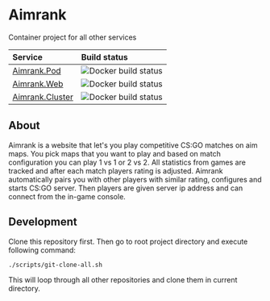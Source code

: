 # Aimrank

Container project for all other services

| Service | Build status |
| :------ | :---------- |
| [Aimrank.Pod](https://github.com/Aimrank/Aimrank.Pod) | ![Docker build status](https://github.com/Aimrank/Aimrank.Pod/workflows/Build/badge.svg) |
| [Aimrank.Web](https://github.com/Aimrank/Aimrank.Web) | ![Docker build status](https://github.com/Aimrank/Aimrank.Web/workflows/Build/badge.svg) |
| [Aimrank.Cluster](https://github.com/Aimrank/Aimrank.Cluster) | ![Docker build status](https://github.com/Aimrank/Aimrank.Cluster/workflows/Build/badge.svg) |

## About

Aimrank is a website that let's you play competitive CS:GO matches on aim maps. You pick maps that you want to play and based on match configuration you can play 1 vs 1 or 2 vs 2. All statistics from games are tracked and after each match players rating is adjusted. Aimrank automatically pairs you with other players with similar rating, configures and starts CS:GO server. Then players are given server ip address and can connect from the in-game console.

## Development

Clone this repository first. Then go to root project directory and execute following command:

```bash
./scripts/git-clone-all.sh
```

This will loop through all other repositories and clone them in current directory.
